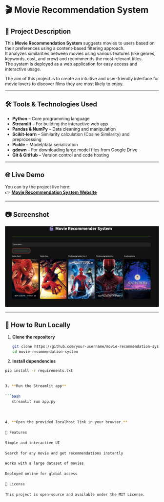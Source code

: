 # 🎬 Movie Recommendation System

## 📖 Project Description
This **Movie Recommendation System** suggests movies to users based on their preferences using a content-based filtering approach.  
It analyzes similarities between movies using various features (like genres, keywords, cast, and crew) and recommends the most relevant titles.  
The system is deployed as a web application for easy access and interactive usage.

The aim of this project is to create an intuitive and user-friendly interface for movie lovers to discover films they are most likely to enjoy.

---

## 🛠 Tools & Technologies Used
- **Python** – Core programming language  
- **Streamlit** – For building the interactive web app  
- **Pandas & NumPy** – Data cleaning and manipulation  
- **Scikit-learn** – Similarity calculation (Cosine Similarity) and preprocessing  
- **Pickle** – Model/data serialization  
- **gdown** – For downloading large model files from Google Drive  
- **Git & GitHub** – Version control and code hosting  

---

## 🌐 Live Demo
You can try the project live here:  
👉 **[Movie Recommendation System Website](https://anand7061-movie-recommendation-system-app-turxkt.streamlit.app/)**


---

## 📷 Screenshot
![Movie Recommendation System Screenshot](https://github.com/anand7061/movie-recommendation-system/blob/main/Screenshot%202025-08-15%20164500.png)  


---

## 🚀 How to Run Locally
1. **Clone the repository**
   ```bash
   git clone https://github.com/your-username/movie-recommendation-system.git
   cd movie-recommendation-system

2. **Install dependencies**

```bash
pip install -r requirements.txt


3. **Run the Streamlit app**

```bash
   streamlit run app.py



4. **Open the provided localhost link in your browser.**

📌 Features

Simple and interactive UI

Search for any movie and get recommendations instantly

Works with a large dataset of movies

Deployed online for global access

📜 License

This project is open-source and available under the MIT License.



